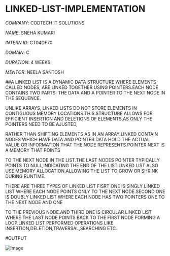 # LINKED-LIST-IMPLEMENTATION

*COMPANY*: CODTECH IT SOLUTIONS

*NAME*: SNEHA KUMARI

*INTERN ID*: CT04DF70

*DOMAIN*: C

*DURATION*: 4 WEEKS

*MENTOR*: NEELA SANTOSH

##A LINKED LIST IS A DYNAMIC DATA STRUCTURE WHERE ELEMENTS CALLED NODES, ARE LINKED TOGETHER USING POINTERS.EACH NODE CONTAINS TWO PARTS: THE DATA AND A POINTER TO THE NEXT NODE IN THE SEQUENCE.

UNLIKE ARRAYS, LINKED LISTS DO NOT STORE ELEMENTS IN CONTIGUOUS MEMORY LOCATIONS.THIS STRUCTURE ALLOWS FOR EFFICIENT INSERTION AND DELETIONS OF ELEMENTS,AS ONLY THE POINTERS NEED TO BE AJUSTED,

RATHER THAN SHIFTING ELEMENTS AS IN AN ARRAY.LINKED CONTAIN NODES WHICH HAVE DATA AND POINTER.DATA HOLD THE ACTUAL VALUE OR INFORMATION THAT THE NODE REPRESENTS.POINTER NEXT IS A MEMORY THAT POINTS

TO THE NEXT NODE IN THE LIST.THE LAST NODES POINTER TYPICALLY POINTS TO NULL,INDICATING THE END OF THE LIST.LINKED LIST ALSO USE MEMORY ALLOCATION,ALLOWING THE LIST TO GROW OR SHRINK DURING RUNTIME.

THERE ARE THREE TYPES OF LINKED LIST FISRT ONE IS SINGLY LINKED LIST WHERE EACH NODE POINTS ONLY TO THE NEXT NODE.SECOND ONE IS DOUBLY LINKED LIST WHERE EACH NODE HAS TWO POINTERS ONE TO THE NEXT NODE AND ONE

TO THE PREVIOUS NODE.AND THIRD ONE IS CIRCULAR LINKED LIST WHERE THE LAST NODE POINTS BACK TO THE FIRST NODE FORMING A LOOP.LINKED LIST PERFORMED OPERATIONS LIKE INSERTION,DELETION,TRAVERSAL,SEARCHING ETC.

#OUTPUT

![Image](https://github.com/user-attachments/assets/eac5c435-a5dc-4eab-b192-050f542f9041)
